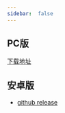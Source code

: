 ```yaml
---
sidebar:  false
---
```


## PC版

[下载地址](/uncle-novel-official-site/guide/pc/versions.html)

## 安卓版

- [github release](https://github.com/unclezs/uncle-novel-android/releases)